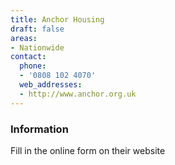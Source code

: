 ```yaml
---
title: Anchor Housing
draft: false
areas:
- Nationwide
contact:
  phone:
  - '0808 102 4070'
  web_addresses:
  - http://www.anchor.org.uk
---
```


### Information
Fill in the online form on their website

